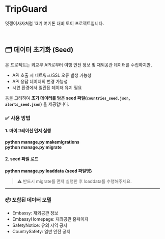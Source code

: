 # TripGuard
멋쟁이사자처럼 13기 여기톤 대비 토이 프로젝트입니다.

<br>

## 🗂️ 데이터 초기화 (Seed)

본 프로젝트는 외교부 API로부터 여행 안전 정보 및 재외공관 데이터를 수집하지만,

- API 호출 시 네트워크/SSL 오류 발생 가능성
- API 응답 데이터의 변경 가능성
- 시연 환경에서 일관된 데이터 유지 필요

등을 고려하여 **초기 데이터를 담은 seed 파일(`countries_seed.json`, `alerts_seed.json`)** 을 제공합니다.

### ✅ 사용 방법

#### 1. 마이그레이션 먼저 실행
**python manage.py makemigrations** <br>
**python manage.py migrate**

#### 2. seed 파일 로드
**python manage.py loaddata {seed 파일명}**


> ⚠️ 반드시 migrate를 먼저 실행한 후 loaddata를 수행해주세요.

<hr>

### **📦 포함된 데이터 모델**

- Embassy: 재외공관 정보
- EmbassyHomepage: 재외공관 홈페이지
- SafetyNotice: 유의 지역 공지
- CountrySafety: 일반 안전 공지
